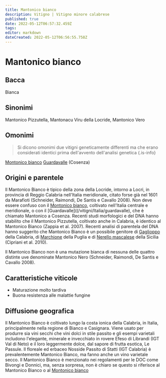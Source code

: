 ```yaml
---
title: Mantonico bianco
description: Vitigno | Vitigno minore calabrese
published: true
date: 2022-05-12T06:57:32.459Z
tags: 
editor: markdown
dateCreated: 2022-05-12T06:56:55.758Z
---
```


# Mantonico bianco

## Bacca
Bianca

## Sinonimi
Mantonico Pizzutella, Mantonacu Viru della Locride, Mantonico Vero

## Omonimi
> Si dicono omonimi due vitigni geneticamente differenti ma che erano considerati identici prima dell'avvento dell'analisi genetica
{.is-info}

[Montonico bianco](/vitigni/Italia/montonico-bianco) [Guardavalle](/vitigni/Italia/guardavalle) (Cosenza)


## Origini e parentele
Il Mantonico Bianco è tipico della zona della Locride, intorno a Locri, in provincia di Reggio Calabria nell'Italia meridionale, citato forse già nel 1601 da Marafioti (Schneider, Raimondi, De Santis e Cavallo 2008). Non deve essere confuso con il [Montonico bianco](/vitigni/Italia/montonico-bianco), coltivato nell'Italia centrale e meridionale, o con il [Guardavalle]((/vitigni/Italia/guardavalle), che è chiamato Mantonico a Cosenza. Recenti studi morfologici e del DNA hanno stabilito che il Mantonico Pizzutella, coltivato anche in Calabria, è identico al Mantonico Bianco (Zappia et al. 2007). Recenti analisi di parentela del DNA hanno suggerito che Mantonico Bianco è un possibile genitore di [Gaglioppo](/vitigni/Italia/gaglioppo) della Calabria, di [Marchione](/vitigni/Italia/marchione) della Puglia e di [Nerello mascalese](/vitigni/Italia/nerello-mascalese) della Sicilia (Cipriani et al. 2010).

Il Mantonico Bianco non è una mutazione bianca di nessuna delle quattro distinte uve denominate Mantonico Nero (Schneider, Raimondi, De Santis e Cavallo 2008).


## Caratteristiche viticole

- Maturazione molto tardiva
- Buona resistenza alle malattie fungine

## Diffusione geografica

Il Mantonico Bianco è coltivato lungo la costa ionica della Calabria, in Italia, principalmente nella regione di Bianco e Casignara. Viene usato per produrre sia vini secchi che vini dolci in stile passito e gli esempi varietali includono l'elegante, minerale e invecchiato in rovere Efeso di Librandi (IGT Val di Neto) e il loro leggermente dolce, dal sapore di frutta esotica, Le Passule. Il floreale ed erbaceo Nosside Passito di Statti (IGT Calabria) è prevalentemente Mantonico Bianco, ma fanno anche un vino varietale secco. Il Mantonico Bianco è menzionato nei regolamenti per le DOC come Bivongi e Donnici, ma, senza sorpresa, non è chiaro se questo si riferisce al Mantonico Bianco o al [Montonico bianco](/vitigni/Italia/montonico-bianco)